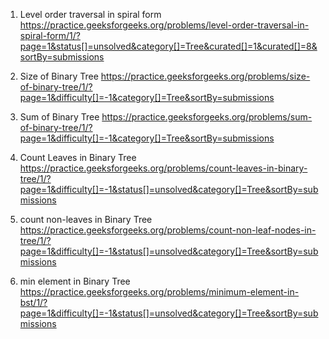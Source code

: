 1. Level order traversal in spiral form
   https://practice.geeksforgeeks.org/problems/level-order-traversal-in-spiral-form/1/?page=1&status[]=unsolved&category[]=Tree&curated[]=1&curated[]=8&sortBy=submissions

2. Size of Binary Tree
   https://practice.geeksforgeeks.org/problems/size-of-binary-tree/1/?page=1&difficulty[]=-1&category[]=Tree&sortBy=submissions

3. Sum of Binary Tree
   https://practice.geeksforgeeks.org/problems/sum-of-binary-tree/1/?page=1&difficulty[]=-1&category[]=Tree&sortBy=submissions

4. Count Leaves in Binary Tree
   https://practice.geeksforgeeks.org/problems/count-leaves-in-binary-tree/1/?page=1&difficulty[]=-1&status[]=unsolved&category[]=Tree&sortBy=submissions

5. count non-leaves in Binary Tree
   https://practice.geeksforgeeks.org/problems/count-non-leaf-nodes-in-tree/1/?page=1&difficulty[]=-1&status[]=unsolved&category[]=Tree&sortBy=submissions

6. min element in Binary Tree
   https://practice.geeksforgeeks.org/problems/minimum-element-in-bst/1/?page=1&difficulty[]=-1&status[]=unsolved&category[]=Tree&sortBy=submissions

